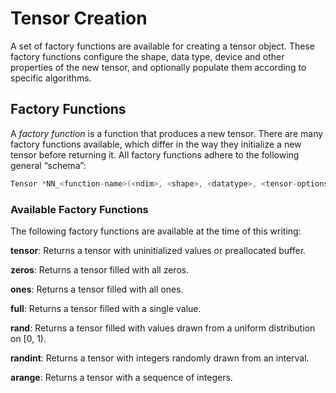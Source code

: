 # Tensor Creation

A set of factory functions are available for creating a tensor object. These factory functions configure the shape, data type, device and other properties of the new tensor, and optionally populate them according to specific algorithms.

## Factory Functions

A *factory function* is a function that produces a new tensor. There are many factory functions available, which differ in the way they initialize a new tensor before returning it. All factory functions adhere to the following general “schema”:

```c
Tensor *NN_<function-name>(<ndim>, <shape>, <datatype>, <tensor-options>)
```

### Available Factory Functions

The following factory functions are available at the time of this writing:

**tensor**: Returns a tensor with uninitialized values or preallocated buffer.

**zeros**: Returns a tensor filled with all zeros.

**ones**: Returns a tensor filled with all ones.

**full**: Returns a tensor filled with a single value.

**rand**: Returns a tensor filled with values drawn from a uniform distribution on [0, 1).

**randint**: Returns a tensor with integers randomly drawn from an interval.

**arange**: Returns a tensor with a sequence of integers.

